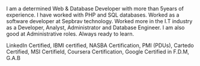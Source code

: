 I am a determined Web & Database Developer with more than 5years of experience. I have worked with PHP and SQL databases. Worked as a software developer at Sepbrav technology. Worked more in the I.T industry as a Developer, Analyst, Administrator and Database Engineer. I am also good at Administrative roles. Always ready to learn.

LinkedIn Certified, IBMI certified, NASBA Certification, PMI (PDUs), Cartedo Certified, MSI Certifield, Coursera Certification, Google Certified in F.D.M, G.A.B
